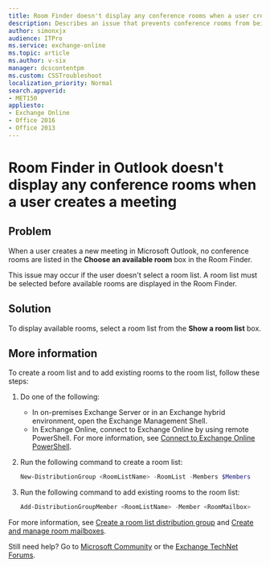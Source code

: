 ```yaml
---
title: Room Finder doesn't display any conference rooms when a user creates a meeting
description: Describes an issue that prevents conference rooms from being listed in Room Finder when users create a meeting in Outlook. Provides a resolution.
author: simonxjx
audience: ITPro
ms.service: exchange-online
ms.topic: article
ms.author: v-six
manager: dcscontentpm
ms.custom: CSSTroubleshoot
localization_priority: Normal
search.appverid: 
- MET150
appliesto:
- Exchange Online
- Office 2016
- Office 2013
---
```

# Room Finder in Outlook doesn't display any conference rooms when a user creates a meeting

## Problem

When a user creates a new meeting in Microsoft Outlook, no conference rooms are listed in the **Choose an available room** box in the Room Finder.

This issue may occur if the user doesn't select a room list. A room list must be selected before available rooms are displayed in the Room Finder.

## Solution

To display available rooms, select a room list from the **Show a room list** box.

## More information

To create a room list and to add existing rooms to the room list, follow these steps:

1. Do one of the following:  
   - In on-premises Exchange Server or in an Exchange hybrid environment, open the Exchange Management Shell.
   - In Exchange Online, connect to Exchange Online by using remote PowerShell. For more information, see [Connect to Exchange Online PowerShell](https://technet.microsoft.com/library/jj984289%28v=exchg.160%29.aspx).

1. Run the following command to create a room list:

    ```powershell
    New-DistributionGroup <RoomListName> -RoomList -Members $Members
    ```

1. Run the following command to add existing rooms to the room list:

    ```powershell
    Add-DistributionGroupMember <RoomListName> -Member <RoomMailbox>
    ```

For more information, see [Create a room list distribution group](https://technet.microsoft.com/library/ee633471%28v=exchg.141%29.aspx) and [Create and manage room mailboxes](https://technet.microsoft.com/library/jj215781%28v=exchg.160%29.aspx).

Still need help? Go to [Microsoft Community](https://answers.microsoft.com/) or the [Exchange TechNet Forums](https://docs.microsoft.com/answers/topics/office-exchange-server-itpro.html).

